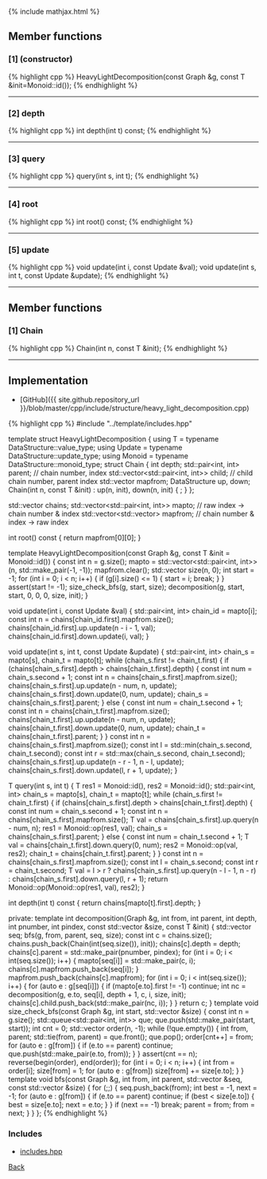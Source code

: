 {% include mathjax.html %}

## Member functions

### [1] (constructor)
{% highlight cpp %}
HeavyLightDecomposition(const Graph &g, const T &init=Monoid::id());
{% endhighlight %}


---------------------------------------

### [2] depth
{% highlight cpp %}
int depth(int t) const;
{% endhighlight %}


---------------------------------------

### [3] query
{% highlight cpp %}
query(int s, int t);
{% endhighlight %}


---------------------------------------

### [4] root
{% highlight cpp %}
int root() const;
{% endhighlight %}


---------------------------------------

### [5] update
{% highlight cpp %}
void update(int i, const Update &val);
void update(int s, int t, const Update &update);
{% endhighlight %}


---------------------------------------

## Member functions

### [1] Chain
{% highlight cpp %}
Chain(int n, const T &init);
{% endhighlight %}


---------------------------------------

## Implementation

- [GitHub]({{ site.github.repository_url }}/blob/master/cpp/include/structure/heavy_light_decomposition.cpp)

{% highlight cpp %}
#include "../template/includes.hpp"

template <typename DataStructure> struct HeavyLightDecomposition {
  using T = typename DataStructure::value_type;
  using Update = typename DataStructure::update_type;
  using Monoid = typename DataStructure::monoid_type;
  struct Chain {
    int depth;
    std::pair<int, int> parent;              // chain number, index
    std::vector<std::pair<int, int>> child;  // child chain number, parent index
    std::vector<int> mapfrom;
    DataStructure up, down;
    Chain(int n, const T &init) : up(n, init), down(n, init) { ; }
  };

  std::vector<Chain> chains;
  std::vector<std::pair<int, int>> mapto;  // raw index -> chain number & index
  std::vector<std::vector<int>> mapfrom;   // chain number & index -> raw index

  int root() const { return mapfrom[0][0]; }

  template <typename Graph>
  HeavyLightDecomposition(const Graph &g, const T &init = Monoid::id()) {
    const int n = g.size();
    mapto = std::vector<std::pair<int, int>>(n, std::make_pair(-1, -1));
    mapfrom.clear();
    std::vector<int> size(n, 0);
    int start = -1;
    for (int i = 0; i < n; i++) {
      if (g[i].size() <= 1) {
        start = i;
        break;
      }
    }
    assert(start != -1);
    size_check_bfs(g, start, size);
    decomposition(g, start, start, 0, 0, 0, size, init);
  }

  void update(int i, const Update &val) {
    std::pair<int, int> chain_id = mapto[i];
    const int n = chains[chain_id.first].mapfrom.size();
    chains[chain_id.first].up.update(n - i - 1, val);
    chains[chain_id.first].down.update(i, val);
  }

  void update(int s, int t, const Update &update) {
    std::pair<int, int> chain_s = mapto[s], chain_t = mapto[t];
    while (chain_s.first != chain_t.first) {
      if (chains[chain_s.first].depth > chains[chain_t.first].depth) {
        const int num = chain_s.second + 1;
        const int n = chains[chain_s.first].mapfrom.size();
        chains[chain_s.first].up.update(n - num, n, update);
        chains[chain_s.first].down.update(0, num, update);
        chain_s = chains[chain_s.first].parent;
      }
      else {
        const int num = chain_t.second + 1;
        const int n = chains[chain_t.first].mapfrom.size();
        chains[chain_t.first].up.update(n - num, n, update);
        chains[chain_t.first].down.update(0, num, update);
        chain_t = chains[chain_t.first].parent;
      }
    }
    const int n = chains[chain_s.first].mapfrom.size();
    const int l = std::min(chain_s.second, chain_t.second);
    const int r = std::max(chain_s.second, chain_t.second);
    chains[chain_s.first].up.update(n - r - 1, n - l, update);
    chains[chain_s.first].down.update(l, r + 1, update);
  }

  T query(int s, int t) {
    T res1 = Monoid::id(), res2 = Monoid::id();
    std::pair<int, int> chain_s = mapto[s], chain_t = mapto[t];
    while (chain_s.first != chain_t.first) {
      if (chains[chain_s.first].depth > chains[chain_t.first].depth) {
        const int num = chain_s.second + 1;
        const int n = chains[chain_s.first].mapfrom.size();
        T val = chains[chain_s.first].up.query(n - num, n);
        res1 = Monoid::op(res1, val);
        chain_s = chains[chain_s.first].parent;
      }
      else {
        const int num = chain_t.second + 1;
        T val = chains[chain_t.first].down.query(0, num);
        res2 = Monoid::op(val, res2);
        chain_t = chains[chain_t.first].parent;
      }
    }
    const int n = chains[chain_s.first].mapfrom.size();
    const int l = chain_s.second;
    const int r = chain_t.second;
    T val = l > r ? chains[chain_s.first].up.query(n - l - 1, n - r)
                  : chains[chain_s.first].down.query(l, r + 1);
    return Monoid::op(Monoid::op(res1, val), res2);
  }

  int depth(int t) const { return chains[mapto[t].first].depth; }

private:
  template <typename Graph>
  int decomposition(Graph &g, int from, int parent, int depth, int pnumber,
                    int pindex, const std::vector<int> &size, const T &init) {
    std::vector<int> seq;
    bfs(g, from, parent, seq, size);
    const int c = chains.size();
    chains.push_back(Chain(int(seq.size()), init));
    chains[c].depth = depth;
    chains[c].parent = std::make_pair(pnumber, pindex);
    for (int i = 0; i < int(seq.size()); i++) {
      mapto[seq[i]] = std::make_pair(c, i);
      chains[c].mapfrom.push_back(seq[i]);
    }
    mapfrom.push_back(chains[c].mapfrom);
    for (int i = 0; i < int(seq.size()); i++) {
      for (auto e : g[seq[i]]) {
        if (mapto[e.to].first != -1) continue;
        int nc = decomposition(g, e.to, seq[i], depth + 1, c, i, size, init);
        chains[c].child.push_back(std::make_pair(nc, i));
      }
    }
    return c;
  }
  template <typename Graph>
  void size_check_bfs(const Graph &g, int start, std::vector<int> &size) {
    const int n = g.size();
    std::queue<std::pair<int, int>> que;
    que.push(std::make_pair(start, start));
    int cnt = 0;
    std::vector<int> order(n, -1);
    while (!que.empty()) {
      int from, parent;
      std::tie(from, parent) = que.front();
      que.pop();
      order[cnt++] = from;
      for (auto e : g[from]) {
        if (e.to == parent) continue;
        que.push(std::make_pair(e.to, from));
      }
    }
    assert(cnt == n);
    reverse(begin(order), end(order));
    for (int i = 0; i < n; i++) {
      int from = order[i];
      size[from] = 1;
      for (auto e : g[from]) size[from] += size[e.to];
    }
  }
  template <typename Graph>
  void bfs(const Graph &g, int from, int parent, std::vector<int> &seq,
           const std::vector<int> &size) {
    for (;;) {
      seq.push_back(from);
      int best = -1, next = -1;
      for (auto e : g[from]) {
        if (e.to == parent) continue;
        if (best < size[e.to]) {
          best = size[e.to];
          next = e.to;
        }
      }
      if (next == -1) break;
      parent = from;
      from = next;
    }
  }
};
{% endhighlight %}

### Includes

- [includes.hpp](../template/includes)

[Back](../..)
